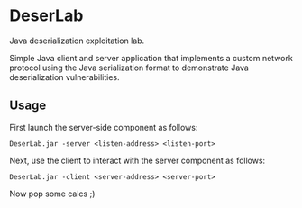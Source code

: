 # DeserLab
Java deserialization exploitation lab.

Simple Java client and server application that implements a custom network protocol using the Java serialization format to demonstrate Java deserialization vulnerabilities.

## Usage
First launch the server-side component as follows:

    DeserLab.jar -server <listen-address> <listen-port>

Next, use the client to interact with the server component as follows:

    DeserLab.jar -client <server-address> <server-port>

Now pop some calcs ;)
